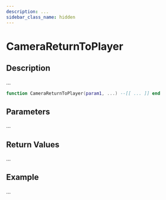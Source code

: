 ```yaml
---
description: ...
sidebar_class_name: hidden
---
```


# CameraReturnToPlayer

## Description

...

```lua
function CameraReturnToPlayer(param1, ...) --[[ ... ]] end
```

## Parameters

...

## Return Values

...

## Example

...

